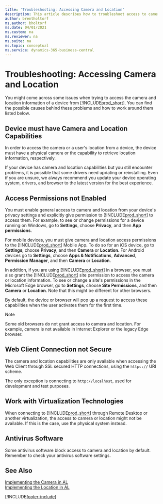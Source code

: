 ```yaml
---
title: 'Troubleshooting: Accessing Camera and Location'
description: This article describes how to troubleshoot access to camera and location information in Business Central.
author: brentholtorf
ms.author: bholtorf
ms.date: 04/01/2021
ms.custom: na
ms.reviewer: na
ms.suite: na
ms.topic: conceptual
ms.service: dynamics-365-business-central
---
```


# Troubleshooting: Accessing Camera and Location

You might come across some issues when trying to access the camera and location information of a device from [!INCLUDE[prod_short](includes/prod_short.md)]. You can find the possible causes behind these problems and how to work around them listed below.

## Device must have Camera and Location Capabilities

In order to access the camera or a user's location from a device, the device must have a physical camera or the capability to retrieve location information, respectively.

If your device has camera and location capabilities but you still encounter problems, it is possible that some drivers need updating or reinstalling. Even if you are unsure, we always recommend you update your device operating system, drivers, and browser to the latest version for the best experience.

## Access Permissions not Enabled

You must enable general access to camera and location from your device's privacy settings and explicitly give permission to  [!INCLUDE[prod_short](includes/prod_short.md)] to access them. For example, to see or change permissions for a device running on Windows, go to **Settings**, choose **Privacy**, and then **App permissions**. 

For mobile devices, you must give camera and location access permissions to the [!INCLUDE[prod_short](includes/prod_short.md)] Mobile App. To do so for an iOS device, go to **Settings**, choose **Privacy**, and then **Camera** or **Location**. For Android devices go to **Settings**, choose **Apps & Notifications**, **Advanced**, **Permission Manager**, and then **Camera** or **Location**.

In addition, if you are using [!INCLUDE[prod_short](includes/prod_short.md)] in a browser, you must also grant the [!INCLUDE[prod_short](includes/prod_short.md)] site permission to access the camera or location information. To see or change a site's permissions in the Microsoft Edge browser, go to **Settings**, choose **Site Permissions**, and then **Camera** or **Location**. Note that this might be different for other browsers.

By default, the device or browser will pop up a request to access these capabilities when the user activates them for the first time.

> [!NOTE]  
> Some old browsers do not grant access to camera and location. For example, camera is not available in Internet Explorer or the legacy Edge browser.

## Web Client Connection not Secure

The camera and location capabilities are only available when accessing the Web Client through SSL secured HTTP connections, using the `https://` URI scheme. 

The only exception is connecting to `http://localhost`, used for development and test purposes.


## Work with Virtualization Technologies

When connecting to [!INCLUDE[prod_short](includes/prod_short.md)] through Remote Desktop or another virtualization, the access to camera or location might not be available. If this is the case, use the physical system instead.

## Antivirus Software
Some antivirus software block access to camera and location by default. Remember to check your antivirus software settings.

## See Also
[Implementing the Camera in AL](/dynamics365/business-central/dev-itpro/developer/devenv-implement-camera-al)  
[Implementing the Location in AL](/dynamics365/business-central/dev-itpro/developer/devenv-implement-location-al)


[!INCLUDE[footer-include](includes/footer-banner.md)]